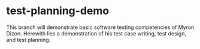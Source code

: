 # test-planning-demo
This branch will demonstrate basic software testing competencies of Myron Dizon. Herewith lies a demonstration of his test case writing, test design, and test planning. 
